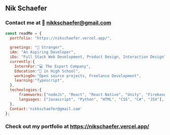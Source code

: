 ## Nik Schaefer
### Contact me at 📧  nikkschaefer@gmail.com
```js
const readMe = {
  portfolio: "https://nikschaefer.vercel.app/",
  
  greetings: "👋 Stranger",
  iAm: "An Aspiring Developer",
  iDo: "Full Stack Web Development, Product Design, Interaction Design",
  currently:{
    InternFor:"💻 The Esport Company",
    Education:"🏫 in High School",
    workingOn:"Open source projects, Freelance Development",
    learning:"Typescript",
  },
  technologies:{
      frameworks:["nodeJs", "React", "React Native", "Unity", "Firebase"],
      languages: ["Javascript", "Python", "HTML", "CSS", "C#", "JSX"],
  },
  Contact:'nikkschaefer@gmail.com'
};
```
### Check out my portfolio at https://nikschaefer.vercel.app/
